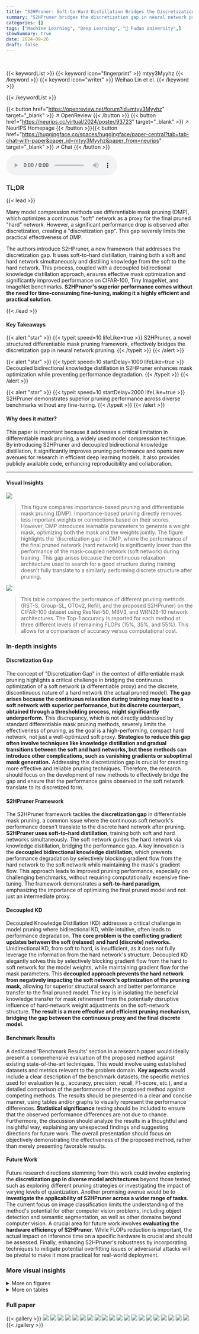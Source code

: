 ```yaml
---
title: "S2HPruner: Soft-to-Hard Distillation Bridges the Discretization Gap in Pruning"
summary: "S2HPruner bridges the discretization gap in neural network pruning via a novel soft-to-hard distillation framework, achieving superior performance across various benchmarks without fine-tuning."
categories: []
tags: ["Machine Learning", "Deep Learning", "🏢 Fudan University",]
showSummary: true
date: 2024-09-26
draft: false
---
```


<br>

{{< keywordList >}}
{{< keyword icon="fingerprint" >}} mtyy3Myyhz {{< /keyword >}}
{{< keyword icon="writer" >}} Weihao Lin et el. {{< /keyword >}}
 
{{< /keywordList >}}

{{< button href="https://openreview.net/forum?id=mtyy3Myyhz" target="_blank" >}}
↗ OpenReview
{{< /button >}}
{{< button href="https://neurips.cc/virtual/2024/poster/93723" target="_blank" >}}
↗ NeurIPS Homepage
{{< /button >}}{{< button href="https://huggingface.co/spaces/huggingface/paper-central?tab=tab-chat-with-paper&paper_id=mtyy3Myyhz&paper_from=neurips" target="_blank" >}}
↗ Chat
{{< /button >}}



<audio controls>
    <source src="https://ai-paper-reviewer.com/mtyy3Myyhz/podcast.wav" type="audio/wav">
    Your browser does not support the audio element.
</audio>


### TL;DR


{{< lead >}}

Many model compression methods use differentiable mask pruning (DMP), which optimizes a continuous "soft" network as a proxy for the final pruned "hard" network. However, a significant performance drop is observed after discretization, creating a "discretization gap".  This gap severely limits the practical effectiveness of DMP.



The authors introduce S2HPruner, a new framework that addresses the discretization gap. It uses soft-to-hard distillation, training both a soft and hard network simultaneously and distilling knowledge from the soft to the hard network.  This process, coupled with a decoupled bidirectional knowledge distillation approach, ensures effective mask optimization and significantly improved performance on CIFAR-100, Tiny ImageNet, and ImageNet benchmarks. **S2HPruner's superior performance comes without the need for time-consuming fine-tuning, making it a highly efficient and practical solution**.

{{< /lead >}}


#### Key Takeaways

{{< alert "star" >}}
{{< typeit speed=10 lifeLike=true >}} S2HPruner, a novel structured differentiable mask pruning framework, effectively bridges the discretization gap in neural network pruning. {{< /typeit >}}
{{< /alert >}}

{{< alert "star" >}}
{{< typeit speed=10 startDelay=1000 lifeLike=true >}} Decoupled bidirectional knowledge distillation in S2HPruner enhances mask optimization while preventing performance degradation. {{< /typeit >}}
{{< /alert >}}

{{< alert "star" >}}
{{< typeit speed=10 startDelay=2000 lifeLike=true >}} S2HPruner demonstrates superior pruning performance across diverse benchmarks without any fine-tuning. {{< /typeit >}}
{{< /alert >}}

#### Why does it matter?
This paper is important because it addresses a critical limitation in differentiable mask pruning, a widely used model compression technique. By introducing S2HPruner and decoupled bidirectional knowledge distillation, it significantly improves pruning performance and opens new avenues for research in efficient deep learning models.  It also provides publicly available code, enhancing reproducibility and collaboration.

------
#### Visual Insights



![](https://ai-paper-reviewer.com/mtyy3Myyhz/figures_1_1.jpg)

> This figure compares importance-based pruning and differentiable mask pruning (DMP). Importance-based pruning directly removes less important weights or connections based on their scores. However, DMP introduces learnable parameters to generate a weight mask, optimizing both the mask and the weights jointly. The figure highlights the 'discretization gap' in DMP, where the performance of the final pruned network (hard network) is significantly lower than the performance of the mask-coupled network (soft network) during training.  This gap arises because the continuous relaxation architecture used to search for a good structure during training doesn't fully translate to a similarly performing discrete structure after pruning.





![](https://ai-paper-reviewer.com/mtyy3Myyhz/tables_5_1.jpg)

> This table compares the performance of different pruning methods (RST-S, Group-SL, OTOv2, Refill, and the proposed S2HPruner) on the CIFAR-100 dataset using ResNet-50, MBV3, and WRN28-10 network architectures.  The Top-1 accuracy is reported for each method at three different levels of remaining FLOPs (15%, 35%, and 55%).  This allows for a comparison of accuracy versus computational cost.





### In-depth insights


#### Discretization Gap
The concept of "Discretization Gap" in the context of differentiable mask pruning highlights a critical challenge in bridging the continuous optimization of a soft network (a differentiable proxy) and the discrete, discontinuous nature of a hard network (the actual pruned model).  **The gap arises because the continuous relaxation during training may lead to a soft network with superior performance, but its discrete counterpart, obtained through a thresholding process, might significantly underperform.** This discrepancy, which is not directly addressed by standard differentiable mask pruning methods, severely limits the effectiveness of pruning, as the goal is a high-performing, compact hard network, not just a well-optimized soft proxy.  **Strategies to reduce this gap often involve techniques like knowledge distillation and gradual transitions between the soft and hard networks, but these methods can introduce other complications, such as vanishing gradients or suboptimal mask generation.**  Addressing this discretization gap is crucial for creating more effective and reliable pruning techniques.  Therefore, the research should focus on the development of new methods to effectively bridge the gap and ensure that the performance gains observed in the soft network translate to its discretized form.

#### S2HPruner Framework
The S2HPruner framework tackles the **discretization gap** in differentiable mask pruning, a common issue where the continuous soft network's performance doesn't translate to the discrete hard network after pruning.  **S2HPruner uses soft-to-hard distillation**, training both soft and hard networks simultaneously. The soft network guides the hard network via knowledge distillation, bridging the performance gap. A key innovation is the **decoupled bidirectional knowledge distillation**, which prevents performance degradation by selectively blocking gradient flow from the hard network to the soft network while maintaining the mask's gradient flow. This approach leads to improved pruning performance, especially on challenging benchmarks, without requiring computationally expensive fine-tuning.  The framework demonstrates a **soft-to-hard paradigm**, emphasizing the importance of optimizing the final pruned model and not just an intermediate proxy.

#### Decoupled KD
Decoupled Knowledge Distillation (KD) addresses a critical challenge in model pruning where bidirectional KD, while intuitive, often leads to performance degradation.  **The core problem is the conflicting gradient updates between the soft (relaxed) and hard (discrete) networks.**  Unidirectional KD, from soft to hard, is insufficient, as it does not fully leverage the information from the hard network's structure.  Decoupled KD elegantly solves this by selectively blocking gradient flow from the hard to soft network for the model weights, while maintaining gradient flow for the mask parameters. This **decoupled approach prevents the hard network from negatively impacting the soft network's optimization of the pruning mask,** allowing for superior structural search and better performance transfer to the final pruned model.  The key is in isolating the beneficial knowledge transfer for mask refinement from the potentially disruptive influence of hard-network weight adjustments on the soft-network structure. **The result is a more effective and efficient pruning mechanism, bridging the gap between the continuous proxy and the final discrete model.**

#### Benchmark Results
A dedicated 'Benchmark Results' section in a research paper would ideally present a comprehensive evaluation of the proposed method against existing state-of-the-art techniques.  This would involve using established datasets and metrics relevant to the problem domain. **Key aspects** would include a clear description of the benchmark datasets, the specific metrics used for evaluation (e.g., accuracy, precision, recall, F1-score, etc.), and a detailed comparison of the performance of the proposed method against competing methods.  The results should be presented in a clear and concise manner, using tables and/or graphs to visually represent the performance differences.  **Statistical significance** testing should be included to ensure that the observed performance differences are not due to chance.  Furthermore, the discussion should analyze the results in a thoughtful and insightful way, explaining any unexpected findings and suggesting directions for future work.  The overall presentation should focus on objectively demonstrating the effectiveness of the proposed method, rather than merely presenting favorable results.

#### Future Work
Future research directions stemming from this work could involve exploring the **discretization gap in diverse model architectures** beyond those tested, such as exploring different pruning strategies or investigating the impact of varying levels of quantization.  Another promising avenue would be to **investigate the applicability of S2HPruner across a wider range of tasks**. The current focus on image classification limits the understanding of the method's potential for other computer vision problems, including object detection and semantic segmentation, as well as other domains beyond computer vision.  A crucial area for future work involves **evaluating the hardware efficiency of S2HPruner**. While FLOPs reduction is important, the actual impact on inference time on a specific hardware is crucial and should be assessed. Finally, enhancing S2HPruner's robustness by incorporating techniques to mitigate potential overfitting issues or adversarial attacks will be pivotal to make it more practical for real-world deployment.


### More visual insights

<details>
<summary>More on figures
</summary>


![](https://ai-paper-reviewer.com/mtyy3Myyhz/figures_3_1.jpg)

> This figure illustrates the forward and backward propagation in the S2HPruner model.  It shows how the soft network and hard network are processed in parallel, with knowledge distillation used to guide the hard network's weights towards those of the soft network. The figure highlights the key components including the learnable mask parameters (u), the relaxed mask (w), the binary mask (m), and the inputs (i) and outputs (s,h) of soft and hard networks.  The backward flow illustrates the gradient calculation for both weights and the mask, with a decoupled approach to prevent performance degradation.


![](https://ai-paper-reviewer.com/mtyy3Myyhz/figures_14_1.jpg)

> This figure illustrates the forward and backward passes of the proposed Soft-to-Hard Pruner (S2HPruner).  It shows how the soft network (with continuous relaxation mask w) and hard network (with binary mask m) are jointly trained using a decoupled bidirectional knowledge distillation approach. The diagram uses an exemplary linear layer to show how the gradients for the parameters (θ), relaxed mask (w), and gap between soft and hard networks (G) are calculated and updated during the training process.


![](https://ai-paper-reviewer.com/mtyy3Myyhz/figures_15_1.jpg)

> This figure compares importance-based pruning and differentiable mask pruning.  Importance-based pruning directly prunes weights based on importance scores, while differentiable mask pruning uses a learnable mask to guide the pruning process, optimizing a continuous relaxation (soft network) as a proxy for the final discrete network (hard network). The figure highlights the 'discretization gap', which is the performance difference between the soft and hard networks after the discretization process. This gap is a key problem that the paper addresses.


![](https://ai-paper-reviewer.com/mtyy3Myyhz/figures_17_1.jpg)

> This figure compares importance-based pruning and differentiable mask pruning methods.  It highlights the discretization gap, which is the performance difference between the soft network (continuous relaxation) and the hard network (discrete pruned network) in differentiable mask pruning.  The visualization shows how the soft network achieves high performance due to the continuous weights and masks, but the hard network suffers from the discretization process, leading to a performance drop. This gap is the central problem that S2HPruner aims to solve.


![](https://ai-paper-reviewer.com/mtyy3Myyhz/figures_18_1.jpg)

> The figure compares importance-based pruning and differentiable mask pruning methods, highlighting the discretization gap. Importance-based pruning directly removes less important weights, leading to potential structural integrity issues. Differentiable mask pruning uses a learnable mask to guide the pruning process, aiming for a better structure but still facing the discretization gap where the continuous relaxation (soft network) and the discrete pruned network (hard network) differ significantly in performance. The discretization gap is visually represented by the discrepancy between the performance of soft and hard networks.


![](https://ai-paper-reviewer.com/mtyy3Myyhz/figures_19_1.jpg)

> This figure illustrates the forward and backward passes of the Soft-to-Hard Pruner (S2HPruner) framework.  It shows how the soft network (continuous relaxation) and hard network (discrete pruned network) are processed together,  highlighting the roles of the learnable parameters (u), relaxed mask (w), estimated binary mask (m), and the loss functions (L, G, R) in the training process. The diagram uses a simplified linear layer as an example to depict the flow of information and gradient updates.


![](https://ai-paper-reviewer.com/mtyy3Myyhz/figures_20_1.jpg)

> This figure compares importance-based pruning and differentiable mask pruning methods. It illustrates how differentiable mask pruning uses a soft network (continuous relaxation) as a proxy for the hard network (discrete pruned network).  The main point is to highlight the 'discretization gap,'  the performance difference between the soft and hard networks due to the discretization process. The visualization shows that the soft network generally achieves higher performance than the hard network after discretization.


![](https://ai-paper-reviewer.com/mtyy3Myyhz/figures_21_1.jpg)

> This figure compares importance-based pruning and differentiable mask pruning methods, highlighting the difference in their performance and the concept of a 'discretization gap'. Importance-based pruning directly removes less important weights, often resulting in performance degradation.  Differentiable mask pruning uses a continuous relaxation of the binary mask, allowing for gradient-based optimization of the network architecture. However, the process of converting this continuous relaxation to a discrete binary mask introduces the discretization gap, where the performance of the final pruned network (hard network) is significantly lower than that of its continuous counterpart (soft network). The figure visually represents this gap using color intensity to show the magnitude of weights or masks.


</details>




<details>
<summary>More on tables
</summary>


![](https://ai-paper-reviewer.com/mtyy3Myyhz/tables_5_2.jpg)
> This table compares the performance of different pruning methods (RST-S, Group-SL, OTOv2, Refill, and the proposed S2HPruner) on the Tiny ImageNet dataset.  The results are presented for three different levels of remaining FLOPs (15%, 35%, and 55%) for three different network architectures (ResNet-50, MBV3, and WRN28-10). Each cell shows the Top-1 accuracy achieved by each method under the specified conditions. The table demonstrates the superior performance of S2HPruner compared to existing methods, especially at lower FLOP constraints.

![](https://ai-paper-reviewer.com/mtyy3Myyhz/tables_5_3.jpg)
> This table shows the Top-1 accuracy results for two transformer models, ViT and Swin Transformer, on the CIFAR-100 dataset after applying different pruning ratios (15%, 35%, and 55%).  It compares the performance of the proposed S2HPruner method against the RST-S method, demonstrating the effectiveness of S2HPruner across various network architectures and pruning levels.

![](https://ai-paper-reviewer.com/mtyy3Myyhz/tables_6_1.jpg)
> This table compares the performance of the proposed S2HPruner against other state-of-the-art pruning methods on the ImageNet dataset using ResNet-50 as the base model. It shows the Top-1 accuracy and remaining FLOPs after pruning, along with the number of pruning and extra epochs.  The table highlights the performance gains of S2HPruner, particularly at lower FLOPs.

![](https://ai-paper-reviewer.com/mtyy3Myyhz/tables_7_1.jpg)
> This table presents an ablation study, analyzing the impact of different gradient components on the performance of the S2HPruner model.  By selectively including or excluding gradient terms (indicated by checkmarks and Xs), the researchers evaluated how each component contributes to the model's overall accuracy when a 15% FLOPs reduction is targeted.  The results show the importance of specific gradient components for achieving high accuracy in the pruned network.

![](https://ai-paper-reviewer.com/mtyy3Myyhz/tables_7_2.jpg)
> This table compares three different problem formulations for network pruning: the proposed method (Ours), an alternative that directly optimizes the hard network (Alt 1), and an alternative that uses self-distillation (Alt 2).  It evaluates the gap between the soft and hard networks using Jensen-Shannon divergence (JS) and L2 distance.  The results demonstrate that the proposed method effectively bridges the discretization gap, resulting in superior performance.

![](https://ai-paper-reviewer.com/mtyy3Myyhz/tables_8_1.jpg)
> This table shows the top-1 accuracy of both the soft network (θ⊙w) and the hard network (θ(m)) at different fine-tuning epochs (10, 50, 100, 250, 500).  The purpose is to demonstrate the effect of fine-tuning on the hard network's accuracy after the coupled training phase.  The initial accuracy of the soft network before fine-tuning is 79.41%.

![](https://ai-paper-reviewer.com/mtyy3Myyhz/tables_8_2.jpg)
> This table presents the Top-1 accuracy results of four different ResNet-50 networks pruned to 15% FLOPs. Three networks were randomly pruned, and one network was pruned using the proposed Soft-to-Hard Pruner (S2HPruner). The results demonstrate that the S2HPruner outperforms the randomly pruned networks in terms of accuracy, showcasing the architectural superiority of the proposed method. 

![](https://ai-paper-reviewer.com/mtyy3Myyhz/tables_16_1.jpg)
> This table presents the robustness of the proposed pruning method against randomness. Four independent experiments were conducted using different random seeds while keeping the same settings. The results demonstrate the consistency and reliability of the method, as the Top-1 accuracy and FLOPs remain stable across different runs, with negligible variations.

![](https://ai-paper-reviewer.com/mtyy3Myyhz/tables_16_2.jpg)
> This table compares the training efficiency of the proposed S2HPruner method with other existing structured pruning methods. The comparison is based on ResNet-50 on the CIFAR-100 dataset.  Metrics include Top-1 accuracy (both single and double epoch training), GPU time per epoch, and peak GPU memory usage during training and inference. The double-epoch training results for other methods are included to ensure a fairer comparison, as the authors' method trains a soft and a hard network simultaneously, thus needing less epochs.

</details>




### Full paper

{{< gallery >}}
<img src="https://ai-paper-reviewer.com/mtyy3Myyhz/1.png" class="grid-w50 md:grid-w33 xl:grid-w25" />
<img src="https://ai-paper-reviewer.com/mtyy3Myyhz/2.png" class="grid-w50 md:grid-w33 xl:grid-w25" />
<img src="https://ai-paper-reviewer.com/mtyy3Myyhz/3.png" class="grid-w50 md:grid-w33 xl:grid-w25" />
<img src="https://ai-paper-reviewer.com/mtyy3Myyhz/4.png" class="grid-w50 md:grid-w33 xl:grid-w25" />
<img src="https://ai-paper-reviewer.com/mtyy3Myyhz/5.png" class="grid-w50 md:grid-w33 xl:grid-w25" />
<img src="https://ai-paper-reviewer.com/mtyy3Myyhz/6.png" class="grid-w50 md:grid-w33 xl:grid-w25" />
<img src="https://ai-paper-reviewer.com/mtyy3Myyhz/7.png" class="grid-w50 md:grid-w33 xl:grid-w25" />
<img src="https://ai-paper-reviewer.com/mtyy3Myyhz/8.png" class="grid-w50 md:grid-w33 xl:grid-w25" />
<img src="https://ai-paper-reviewer.com/mtyy3Myyhz/9.png" class="grid-w50 md:grid-w33 xl:grid-w25" />
<img src="https://ai-paper-reviewer.com/mtyy3Myyhz/10.png" class="grid-w50 md:grid-w33 xl:grid-w25" />
<img src="https://ai-paper-reviewer.com/mtyy3Myyhz/11.png" class="grid-w50 md:grid-w33 xl:grid-w25" />
<img src="https://ai-paper-reviewer.com/mtyy3Myyhz/12.png" class="grid-w50 md:grid-w33 xl:grid-w25" />
<img src="https://ai-paper-reviewer.com/mtyy3Myyhz/13.png" class="grid-w50 md:grid-w33 xl:grid-w25" />
<img src="https://ai-paper-reviewer.com/mtyy3Myyhz/14.png" class="grid-w50 md:grid-w33 xl:grid-w25" />
<img src="https://ai-paper-reviewer.com/mtyy3Myyhz/15.png" class="grid-w50 md:grid-w33 xl:grid-w25" />
<img src="https://ai-paper-reviewer.com/mtyy3Myyhz/16.png" class="grid-w50 md:grid-w33 xl:grid-w25" />
<img src="https://ai-paper-reviewer.com/mtyy3Myyhz/17.png" class="grid-w50 md:grid-w33 xl:grid-w25" />
<img src="https://ai-paper-reviewer.com/mtyy3Myyhz/18.png" class="grid-w50 md:grid-w33 xl:grid-w25" />
<img src="https://ai-paper-reviewer.com/mtyy3Myyhz/19.png" class="grid-w50 md:grid-w33 xl:grid-w25" />
<img src="https://ai-paper-reviewer.com/mtyy3Myyhz/20.png" class="grid-w50 md:grid-w33 xl:grid-w25" />
{{< /gallery >}}